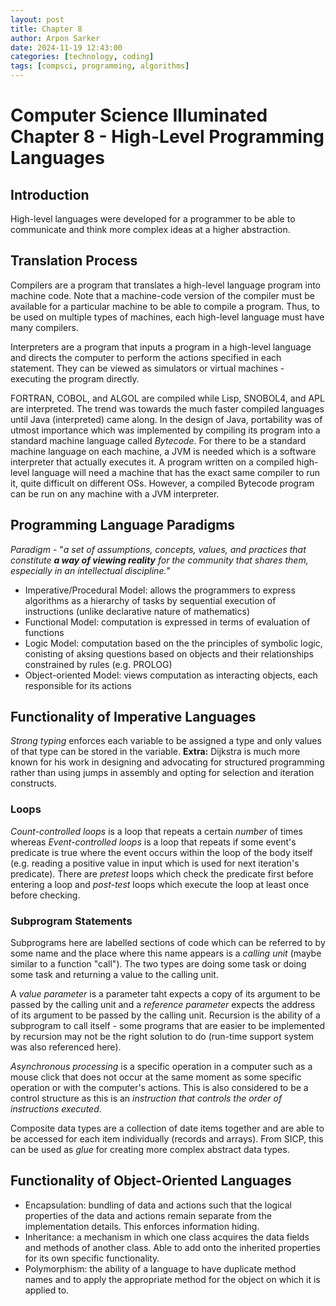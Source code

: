 ```yaml
---
layout: post
title: Chapter 8
author: Arpon Sarker
date: 2024-11-19 12:43:00
categories: [technology, coding]
tags: [compsci, programming, algorithms]
---
```


# Computer Science Illuminated Chapter 8 - High-Level Programming Languages

## Introduction
High-level languages were developed for a programmer to be able to communicate and think more complex ideas at a higher abstraction. 

## Translation Process
Compilers are a program that translates a high-level language program into machine code. Note that a machine-code version of the compiler must be available for a particular machine to be able to compile a program. Thus, to be used on multiple types of machines, each high-level language must have many compilers. 


Interpreters are a program that inputs a program in a high-level language and directs the computer to perform the actions specified in each statement. They can be viewed as simulators or virtual machines - executing the program directly. 

FORTRAN, COBOL, and ALGOL are compiled while Lisp, SNOBOL4, and APL are interpreted. The trend was towards the much faster compiled languages until Java (interpreted) came along. In the design of Java, portability was of utmost importance which was implemented by compiling its program into a standard machine language called *Bytecode*. For there to be a standard machine language on each machine, a JVM is needed which is a software interpreter that actually executes it. A program written on a compiled high-level language will need a machine that has the exact same compiler to run it, quite difficult on different OSs. However, a compiled Bytecode program can be run on any machine with a JVM interpreter.  

## Programming Language Paradigms
*Paradigm* - "*a set of assumptions, concepts, values, and practices that constitute **a way of viewing reality** for the community that shares them, especially in an intellectual discipline.*"
- Imperative/Procedural Model: allows the programmers to express algorithms as a hierarchy of tasks by sequential execution of instructions (unlike declarative nature of mathematics)
- Functional Model: computation is expressed in terms of evaluation of functions
- Logic Model: computation based on the the principles of symbolic logic, conisting of aksing questions based on objects and their relationships constrained by rules (e.g. PROLOG)
- Object-oriented Model: views computation as interacting objects, each responsible for its actions 

## Functionality of Imperative Languages
*Strong typing* enforces each variable to be assigned a type and only values of that type can be stored in the variable.
**Extra:** Dijkstra is much more known for his work in designing and advocating for structured programming rather than using jumps in assembly and opting for selection and iteration constructs. 

### Loops
*Count-controlled loops* is a loop that repeats a certain *number* of times whereas *Event-controlled loops* is a loop that repeats if some event's predicate is true where the event occurs within the loop of the body itself (e.g. reading a positive value in input which is used for next iteration's predicate). There are *pretest* loops which check the predicate first before entering a loop and *post-test* loops which execute the loop at least once before checking.

### Subprogram Statements
Subprograms here are labelled sections of code which can be referred to by some name and the place where this name appears is a *calling unit* (maybe similar to a function "call"). The two types are doing some task or doing some task and returning a value to the calling unit. 

A *value parameter* is a parameter taht expects a copy of its argument to be passed by the calling unit and a *reference parameter* expects the address of its argument to be passed by the calling unit. Recursion is the ability of a subprogram to call itself - some programs that are easier to be implemented by recursion may not be the right solution to do (run-time support system was also referenced here). 

*Asynchronous processing* is a specific operation in a computer such as a mouse click that does not occur at the same moment as some specific operation or with the computer's actions. This is also considered to be a control structure as this is an *instruction that controls the order of instructions executed*. 

Composite data types are a collection of date items together and are able to be accessed for each item individually (records and arrays). From SICP, this can be used as *glue* for creating more complex abstract data types. 

## Functionality of Object-Oriented Languages
- Encapsulation: bundling of data and actions such that the logical properties of the data and actions remain separate from the implementation details. This enforces information hiding. 
- Inheritance: a mechanism in which one class acquires the data fields and methods of another class. Able to add onto the inherited properties for its own specific functionality.
- Polymorphism: the ability of a language to have duplicate method names and to apply the appropriate method for the object on which it is applied to.

